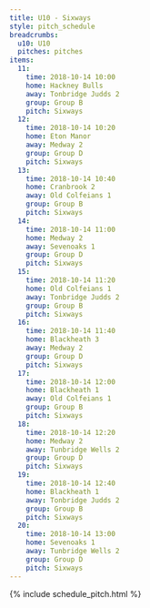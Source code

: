 ```yaml
---
title: U10 - Sixways
style: pitch_schedule
breadcrumbs:
  u10: U10
  pitches: pitches
items:
  11:
    time: 2018-10-14 10:00
    home: Hackney Bulls
    away: Tonbridge Judds 2
    group: Group B
    pitch: Sixways
  12:
    time: 2018-10-14 10:20
    home: Eton Manor
    away: Medway 2
    group: Group D
    pitch: Sixways
  13:
    time: 2018-10-14 10:40
    home: Cranbrook 2
    away: Old Colfeians 1
    group: Group B
    pitch: Sixways
  14:
    time: 2018-10-14 11:00
    home: Medway 2
    away: Sevenoaks 1
    group: Group D
    pitch: Sixways
  15:
    time: 2018-10-14 11:20
    home: Old Colfeians 1
    away: Tonbridge Judds 2
    group: Group B
    pitch: Sixways
  16:
    time: 2018-10-14 11:40
    home: Blackheath 3
    away: Medway 2
    group: Group D
    pitch: Sixways
  17:
    time: 2018-10-14 12:00
    home: Blackheath 1
    away: Old Colfeians 1
    group: Group B
    pitch: Sixways
  18:
    time: 2018-10-14 12:20
    home: Medway 2
    away: Tunbridge Wells 2
    group: Group D
    pitch: Sixways
  19:
    time: 2018-10-14 12:40
    home: Blackheath 1
    away: Tonbridge Judds 2
    group: Group B
    pitch: Sixways
  20:
    time: 2018-10-14 13:00
    home: Sevenoaks 1
    away: Tunbridge Wells 2
    group: Group D
    pitch: Sixways
---
```


{% include schedule_pitch.html %}
